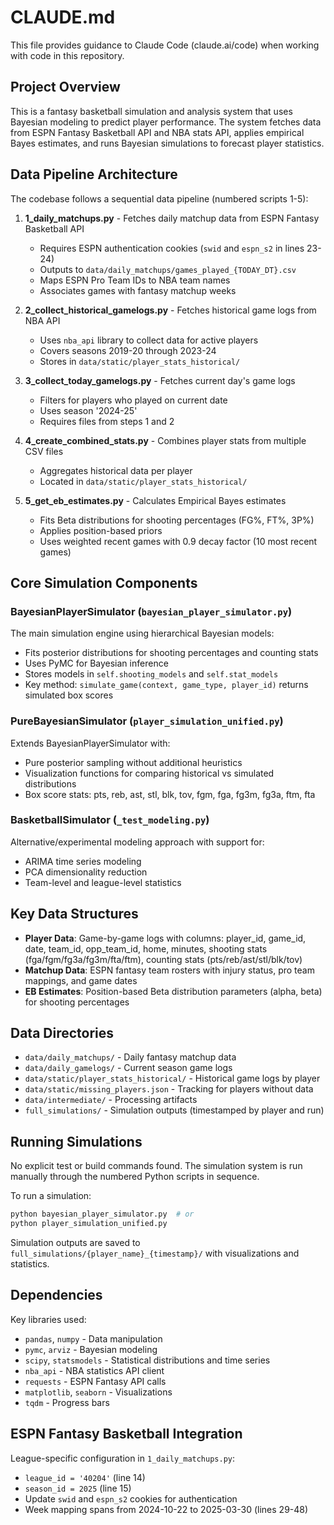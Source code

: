 # CLAUDE.md

This file provides guidance to Claude Code (claude.ai/code) when working with code in this repository.

## Project Overview

This is a fantasy basketball simulation and analysis system that uses Bayesian modeling to predict player performance. The system fetches data from ESPN Fantasy Basketball API and NBA stats API, applies empirical Bayes estimates, and runs Bayesian simulations to forecast player statistics.

## Data Pipeline Architecture

The codebase follows a sequential data pipeline (numbered scripts 1-5):

1. **1_daily_matchups.py** - Fetches daily matchup data from ESPN Fantasy Basketball API
   - Requires ESPN authentication cookies (`swid` and `espn_s2` in lines 23-24)
   - Outputs to `data/daily_matchups/games_played_{TODAY_DT}.csv`
   - Maps ESPN Pro Team IDs to NBA team names
   - Associates games with fantasy matchup weeks

2. **2_collect_historical_gamelogs.py** - Fetches historical game logs from NBA API
   - Uses `nba_api` library to collect data for active players
   - Covers seasons 2019-20 through 2023-24
   - Stores in `data/static/player_stats_historical/`

3. **3_collect_today_gamelogs.py** - Fetches current day's game logs
   - Filters for players who played on current date
   - Uses season '2024-25'
   - Requires files from steps 1 and 2

4. **4_create_combined_stats.py** - Combines player stats from multiple CSV files
   - Aggregates historical data per player
   - Located in `data/static/player_stats_historical/`

5. **5_get_eb_estimates.py** - Calculates Empirical Bayes estimates
   - Fits Beta distributions for shooting percentages (FG%, FT%, 3P%)
   - Applies position-based priors
   - Uses weighted recent games with 0.9 decay factor (10 most recent games)

## Core Simulation Components

### BayesianPlayerSimulator (`bayesian_player_simulator.py`)
The main simulation engine using hierarchical Bayesian models:
- Fits posterior distributions for shooting percentages and counting stats
- Uses PyMC for Bayesian inference
- Stores models in `self.shooting_models` and `self.stat_models`
- Key method: `simulate_game(context, game_type, player_id)` returns simulated box scores

### PureBayesianSimulator (`player_simulation_unified.py`)
Extends BayesianPlayerSimulator with:
- Pure posterior sampling without additional heuristics
- Visualization functions for comparing historical vs simulated distributions
- Box score stats: pts, reb, ast, stl, blk, tov, fgm, fga, fg3m, fg3a, ftm, fta

### BasketballSimulator (`_test_modeling.py`)
Alternative/experimental modeling approach with support for:
- ARIMA time series modeling
- PCA dimensionality reduction
- Team-level and league-level statistics

## Key Data Structures

- **Player Data**: Game-by-game logs with columns: player_id, game_id, date, team_id, opp_team_id, home, minutes, shooting stats (fga/fgm/fg3a/fg3m/fta/ftm), counting stats (pts/reb/ast/stl/blk/tov)
- **Matchup Data**: ESPN fantasy team rosters with injury status, pro team mappings, and game dates
- **EB Estimates**: Position-based Beta distribution parameters (alpha, beta) for shooting percentages

## Data Directories

- `data/daily_matchups/` - Daily fantasy matchup data
- `data/daily_gamelogs/` - Current season game logs
- `data/static/player_stats_historical/` - Historical game logs by player
- `data/static/missing_players.json` - Tracking for players without data
- `data/intermediate/` - Processing artifacts
- `full_simulations/` - Simulation outputs (timestamped by player and run)

## Running Simulations

No explicit test or build commands found. The simulation system is run manually through the numbered Python scripts in sequence.

To run a simulation:
```bash
python bayesian_player_simulator.py  # or
python player_simulation_unified.py
```

Simulation outputs are saved to `full_simulations/{player_name}_{timestamp}/` with visualizations and statistics.

## Dependencies

Key libraries used:
- `pandas`, `numpy` - Data manipulation
- `pymc`, `arviz` - Bayesian modeling
- `scipy`, `statsmodels` - Statistical distributions and time series
- `nba_api` - NBA statistics API client
- `requests` - ESPN Fantasy API calls
- `matplotlib`, `seaborn` - Visualizations
- `tqdm` - Progress bars

## ESPN Fantasy Basketball Integration

League-specific configuration in `1_daily_matchups.py`:
- `league_id = '40204'` (line 14)
- `season_id = 2025` (line 15)
- Update `swid` and `espn_s2` cookies for authentication
- Week mapping spans from 2024-10-22 to 2025-03-30 (lines 29-48)